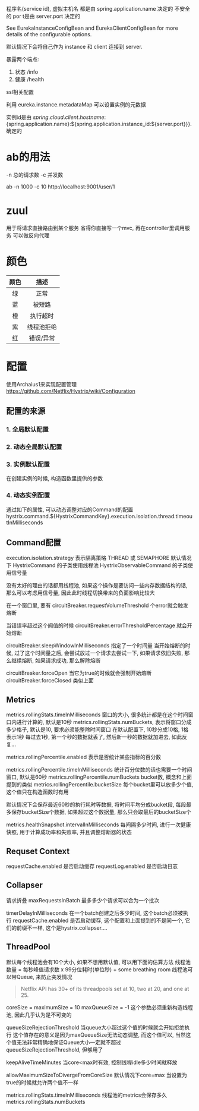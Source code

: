 程序名(service id), 虚拟主机名 都是由 spring.application.name 决定的
不安全的 por t是由 server.port 决定的

See EurekaInstanceConfigBean and EurekaClientConfigBean for more details of the configurable options.

默认情况下会将自己作为 instance 和 client 连接到 server.

暴露两个端点:
1. 状态 /info
2. 健康 /health

ssl相关配置

利用 eureka.instance.metadataMap 可以设置实例的元数据


实例id是由
${spring.cloud.client.hostname}:${spring.application.name}:${spring.application.instance_id:${server.port}}}.  确定的

# ab的用法 #
-n 总的请求数
-c 并发数

ab -n 1000 -c 10 http://localhost:9001/user/1


# zuul #
用于将请求直接路由到某个服务
省得你直接写一个mvc, 再在controller里调用服务
可以做反向代理

# 颜色 #
颜色|描述
:-:|:-:
绿|正常
蓝|被短路
橙|执行超时
紫|线程池拒绝
红|错误/异常

# 配置 #
使用Archaius1来实现配置管理
https://github.com/Netflix/Hystrix/wiki/Configuration

## 配置的来源 ##

### 1. 全局默认配置 ###

### 2. 动态全局默认配置 ###

### 3. 实例默认配置 ###
在创建实例的时候, 构造函数里提供的参数

### 4. 动态实例配置 ###
通过如下的属性, 可以动态调整对应的Command的配置
hystrix.command.${HystrixCommandKey}.execution.isolation.thread.timeoutInMilliseconds

## Command配置 ##
execution.isolation.strategy 表示隔离策略 THREAD 或 SEMAPHORE
默认情况下 HystrixCommand 的子类使用线程池 HystrixObservableCommand 的子类使用信号量

没有太好的理由的话都用线程池, 如果这个操作是要访问一些内存数据结构的话, 那么可以考虑用信号量, 因此此时线程切换带来的负面影响比较大


在一个窗口里, 要有 circuitBreaker.requestVolumeThreshold 个error就会触发熔断

当错误率超过这个阀值的时候 circuitBreaker.errorThresholdPercentage 就会开始熔断


circuitBreaker.sleepWindowInMilliseconds 指定了一个时间量
当开始熔断的时候, 过了这个时间量之后, 会尝试放过一个请求去尝试一下, 如果请求依旧失败, 那么继续熔断, 如果请求成功, 那么解除熔断

circuitBreaker.forceOpen 当它为true的时候就会强制开始熔断
circuitBreaker.forceClosed 类似上面


## Metrics ##
metrics.rollingStats.timeInMilliseconds 窗口的大小, 很多统计都是在这个时间窗口内进行计算的, 默认是10秒
metrics.rollingStats.numBuckets, 表示将窗口分成多少格子, 默认是10, 要求必须能整除时间窗口
在默认配置下, 10秒分成10格, 1格表示1秒
每过去1秒, 第一个秒的数据就丢了, 然后新一秒的数据就加进去, 如此反复...

metrics.rollingPercentile.enabled
表示是否统计某些指标的百分数

metrics.rollingPercentile.timeInMilliseconds 统计百分位数的话也需要一个时间窗口, 默认是60秒
metrics.rollingPercentile.numBuckets bucket数, 概念和上面提到的类似
metrics.rollingPercentile.bucketSize 每个bucket里可以放多少个值, 这个值只在构造函数时有用

默认情况下会保存最近60秒的执行耗时等数据, 将时间平均分成bucket段, 每段最多保存bucketSize个数据, 如果超过这个数据量, 那么只会取最后的bucketSize个

metrics.healthSnapshot.intervalInMilliseconds 每间隔多少时间, 进行一次健康快照, 用于计算成功率和失败率, 并且调整熔断器的状态

## Requset Context ##
requestCache.enabled 是否启动缓存
requestLog.enabled 是否启动日志

## Collapser ##
请求折叠
maxRequestsInBatch 最多多少个请求可以合为一个批次

timerDelayInMilliseconds 在一个batch创建之后多少时间, 这个batch必须被执行
requestCache.enabled 是否启动缓存, 这个配置和上面提到的不是同一个, 它们的前缀不一样, 这个是hystrix.collapser....

## ThreadPool ##
默认每个线程池会有10个大小, 如果不想用默认值, 可以用下面的估算方法
线程池数量 = 每秒峰值请求数 x 99分位耗时(单位秒) + some breathing room
线程池可以带Queue, 来防止突发情况

> Netflix API has 30+ of its threadpools set at 10, two at 20, and one at 25.


coreSize = maximumSize = 10
maxQueueSize = -1 这个参数必须重新构造线程池, 因此几乎认为是不可变的

queueSizeRejectionThreshold 当queue大小超过这个值的时候就会开始拒绝执行
这个值存在的意义是因为maxQueueSize无法动态调整, 而这个值可以, 当然这个值无法非常精确地保证Queue大小一定就不超过queueSizeRejectionThreshold, 但够用了

keepAliveTimeMinutes 当core<max时有效, 控制线程idle多少时间就释放

allowMaximumSizeToDivergeFromCoreSize 默认情况下core=max 当设置为true的时候就允许两个值不一样

metrics.rollingStats.timeInMilliseconds 线程池的metrics会保存多久
metrics.rollingStats.numBuckets

